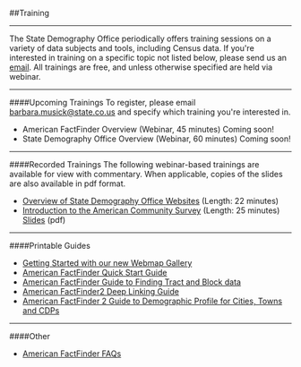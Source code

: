 ##Training
- - -
The State Demography Office periodically offers training sessions on a variety of data subjects and tools, including Census data. If you're interested in training on a specific topic not listed below, please send us an [email](barbara.musick@state.co.us). All trainings are free, and unless otherwise specified are held via webinar.
- - -
####Upcoming Trainings
To register, please email [barbara.musick@state.co.us](barbara.musick@state.co.us) and specify which training you're interested in.

- American FactFinder Overview (Webinar, 45 minutes) Coming soon!
- State Demography Office Overview (Webinar, 60 minutes) Coming soon!
- - -
####Recorded Trainings
The following webinar-based trainings are available for view with commentary. When applicable, copies of the slides are also available in pdf format.

- [Overview of State Demography Office Websites](http://codeptofla.adobeconnect.com/p9e7broy4a3/) (Length: 22 minutes)
- [Introduction to the American Community Survey](http://codeptofla.adobeconnect.com/p30058547/) (Length: 25 minutes)   [Slides](https://drive.google.com/open?id=0B-vz6H4k4SESRlVIMFFjQm5nODg&authuser=0) (pdf)
- - -
####Printable Guides
- [Getting Started with our new Webmap Gallery](http://dola.colorado.gov/gis-cms/content/acs-application-instructions)
- [American FactFinder Quick Start Guide](https://drive.google.com/open?id=0B-vz6H4k4SESN0JubGJRNktLT3M&authuser=0)
- [American FactFinder Guide to Finding Tract and Block data](https://drive.google.com/open?id=0B-vz6H4k4SESQVZJdWs5LXRkekU&authuser=0)
- [American FactFinder2 Deep Linking Guide](http://factfinder2.census.gov/files/AFF_deep_linking_guide.pdf)
- [American FactFinder 2 Guide to Demographic Profile for Cities, Towns and CDPs](https://drive.google.com/open?id=0B-vz6H4k4SESSy1qN29SNGVRZmc&authuser=0)
- - -
####Other
- [American FactFinder FAQs](https://www.colorado.gov/pacific/dola/frequently-asked-questions-17)